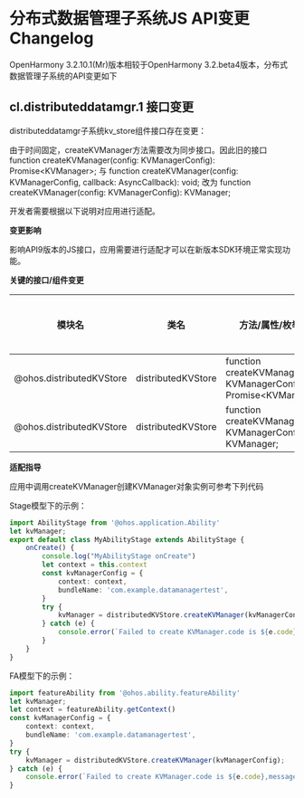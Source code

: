 # 分布式数据管理子系统JS API变更Changelog

OpenHarmony 3.2.10.1(Mr)版本相较于OpenHarmony 3.2.beta4版本，分布式数据管理子系统的API变更如下

## cl.distributeddatamgr.1 接口变更
distributeddatamgr子系统kv_store组件接口存在变更：

由于时间固定，createKVManager方法需要改为同步接口。因此旧的接口function createKVManager(config: KVManagerConfig): Promise\<KVManager\>; 与 function createKVManager(config: KVManagerConfig, callback: AsyncCallback<KVManager>): void; 改为 function createKVManager(config: KVManagerConfig): KVManager;

开发者需要根据以下说明对应用进行适配。

 **变更影响**

影响API9版本的JS接口，应用需要进行适配才可以在新版本SDK环境正常实现功能。

**关键的接口/组件变更**

| 模块名                    | 类名                | 方法/属性/枚举/常量                                          | 变更类型 |
| ------------------------- | ------------------- | ------------------------------------------------------------ | -------- |
| @ohos.distributedKVStore        | distributedKVStore        | function createKVManager(config: KVManagerConfig): Promise\<KVManager\>; | 删除     |
| @ohos.distributedKVStore        | distributedKVStore        | function createKVManager(config: KVManagerConfig): KVManager; | 变更     |


**适配指导**

应用中调用createKVManager创建KVManager对象实例可参考下列代码

Stage模型下的示例：

```ts
import AbilityStage from '@ohos.application.Ability'
let kvManager;
export default class MyAbilityStage extends AbilityStage {
    onCreate() {
        console.log("MyAbilityStage onCreate")
        let context = this.context
        const kvManagerConfig = {
            context: context,
            bundleName: 'com.example.datamanagertest',
        }
        try {
            kvManager = distributedKVStore.createKVManager(kvManagerConfig);          
        } catch (e) {
            console.error(`Failed to create KVManager.code is ${e.code},message is ${e.message}`);
        }
    }
}
```

FA模型下的示例：

```ts
import featureAbility from '@ohos.ability.featureAbility'
let kvManager;
let context = featureAbility.getContext()
const kvManagerConfig = {
    context: context,
    bundleName: 'com.example.datamanagertest',
}
try {
    kvManager = distributedKVStore.createKVManager(kvManagerConfig);
} catch (e) {
    console.error(`Failed to create KVManager.code is ${e.code},message is ${e.message}`);
}
```